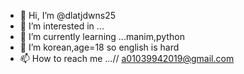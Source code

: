 - 👋 Hi, I’m @dlatjdwns25
- 👀 I’m interested in ...
- 🌱 I’m currently learning ...manim,python
- 💞️ I’m korean,age=18 so english is hard
- 📫 How to reach me ...// a01039942019@gmail.com

<!---
dlatjdwns25/dlatjdwns25 is a ✨ special ✨ repository because its `README.md` (this file) appears on your GitHub profile.
You can click the Preview link to take a look at your changes.
--->
